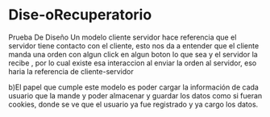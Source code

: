 # Dise-oRecuperatorio
Prueba De Diseño
Un modelo cliente servidor hace referencia que el servidor tiene contacto con el cliente, esto nos da a entender que el cliente manda una orden con algun click en algun boton lo que sea y el servidor la recibe , por lo cual existe esa interaccion al enviar la orden al servidor, eso haria la referencia de cliente-servidor

b)El papel que cumple este modelo es poder cargar la información de cada usuario que la mande y poder almacenar y guardar los datos como si fueran cookies, donde se ve que el usuario ya fue registrado y ya cargo los datos.

